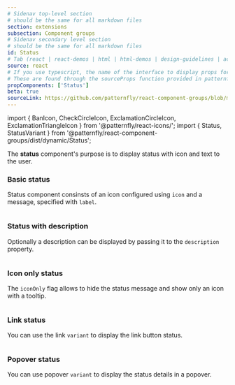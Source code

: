 ```yaml
---
# Sidenav top-level section
# should be the same for all markdown files
section: extensions
subsection: Component groups
# Sidenav secondary level section
# should be the same for all markdown files
id: Status
# Tab (react | react-demos | html | html-demos | design-guidelines | accessibility)
source: react
# If you use typescript, the name of the interface to display props for
# These are found through the sourceProps function provided in patternfly-docs.source.js
propComponents: ['Status']
beta: true
sourceLink: https://github.com/patternfly/react-component-groups/blob/main/packages/module/patternfly-docs/content/extensions/component-groups/examples/Status/Status.md
---
```

import { BanIcon, CheckCircleIcon, ExclamationCircleIcon, ExclamationTriangleIcon } from '@patternfly/react-icons/';
import { Status, StatusVariant } from '@patternfly/react-component-groups/dist/dynamic/Status';

The **status** component's purpose is to display status with icon and text to the user. 

### Basic status

Status component consinsts of an icon configured using `icon` and a message, specified with `label`. 

```js file="./StatusExample.tsx"

```

### Status with description

Optionally a description can be displayed by passing it to the `description` property.

```js file="./StatusDescriptionExample.tsx"

```

### Icon only status

The `iconOnly` flag allows to hide the status message and show only an icon with a tooltip.

```js file="./IconOnlyStatusExample.tsx"

```

### Link status

You can use the link `variant` to display the link button status.

```js file="./LinkStatusExample.tsx"

```

### Popover status

You can use popover `variant` to display the status details in a popover.

```js file="./PopoverStatusExample.tsx"

```
